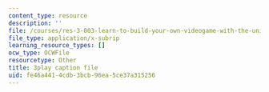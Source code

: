 ```yaml
---
content_type: resource
description: ''
file: /courses/res-3-003-learn-to-build-your-own-videogame-with-the-unity-game-engine-and-microsoft-kinect-january-iap-2017/fe46a4414cdb3bcb96ea5ce37a315256_jXtqyQuLlnk.srt
file_type: application/x-subrip
learning_resource_types: []
ocw_type: OCWFile
resourcetype: Other
title: 3play caption file
uid: fe46a441-4cdb-3bcb-96ea-5ce37a315256
---
```

